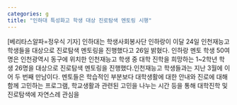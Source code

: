 ```yaml
---
categories: g
title: "인하대 특성화고 학생 대상 진로탐색 멘토링 시행"
---
```

[베리타스알파=정우식 기자] 인하대는 학생사회봉사단 인하랑이 이달 24일 인천재능고 학생들을 대상으로 진로탐색 멘토링을 진행했다고 26일 밝혔다. 인하랑 멘토 학생 50여 명은 인천광역시 동구에 위치한 인천재능고 학생 중 대학 진학을 희망하는 1~2학년 학생 26명을 대상으로 진로탐색 멘토링을 진행했다.인천재능고 학생들과는 지난 3월에 이어 두 번째 만남이다. 멘토들은 학습적인 부분보다 대학생활에 대한 안내와 진로에 대해 함께 고민하는 프로그램, 학교생활과 관련된 고민을 나누는 시간 등을 통해 대학진학 및 진로탐색에 자연스레 관심을